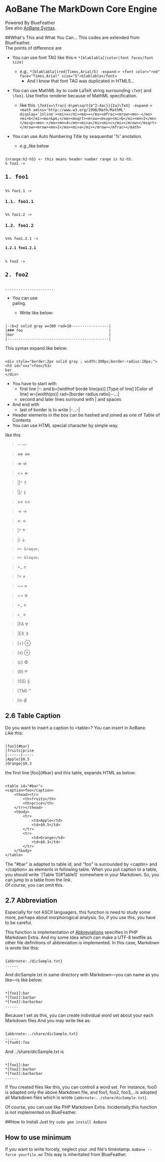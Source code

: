 AoBane The MarkDown Core Engine
======

Powered By BlueFeather<br> 
See also [AoBane Syntax](https://github.com/setminami/AoBane/wiki/Details-of-AoBane-Syntax).

##What's This and What You Can...
This codes are extended from BlueFeather.<br>
The points of difference are
* You can use font TAG like this-> `*[blablabla](color|font faces/font size)`
  * *e.g.,* `*[blablabla](red|Times,Arial/5) -expand-> <font color="red" face="Times,Arial" size="5">blablabla</font>`
    - And I know that font TAG was duplicated in HTML5...
* You can use MathML by to code LaTeX string surrounding `\TeX{` and `\TeX}`. Use firefox renderer because of MathML specification.
  * like this. `\TeX{x=\frac{-b\pm\sqrt{b^2-4ac}}{2a}\TeX} -expand-> <math xmlns='http://www.w3.org/1998/Math/MathML' display='inline'><mi>x</mi><mo>=</mo><mfrac><mrow><mo>-</mo><mi>b</mi><mo>&pm;</mo><msqrt><mrow><msup><mi>b</mi><mn>2</mn></msup><mo>-</mo><mn>4</mn><mi>a</mi><mi>c</mi></mrow></msqrt></mrow><mrow><mn>2</mn><mi>a</mi></mrow></mfrac></math>`

* You can use Auto Numbering Title by seaquential '%' anotation.
  * *e.g.*,like below
<pre><code>
{nrange:h2-h5} <- this means header number range is h2-h5.
% foo1 -> <h2 id=xxx>1. foo1</h2>
%% foo1.1 -> <h3 id=xxx>1.1. foo1.1</h3>
%% foo1.2 -> <h3 id=xxx>1.2. foo1.2</h3>
%%% foo1.2.1 -> <h4 id=xxx>1.2.1 foo1.2.1</h4>
% foo2 -> <h2 id=xxx>2. foo2</h2>
......................
</code></pre>

* You can use <div> paling.
  * Write like below:

<pre><code>
|-:b=2 solid gray w=300 rad=10-----------------|
|### foo                                       |
|bar                                           |
|----------------------------------------------|
</code></pre>
This syntax expand like below:
<pre><code>
&lt;div style="border:2px solid gray ; width:300px;border-radius:10px;"&gt;
&lt;h3 id="xxx"&gt;foo&lt;/h3&gt;
bar
&lt;/div&gt;
</code></pre>
  * You have to start with
    - first line |-: and b=[widthof borde line(px)] [Type of line] [Color of line] w=[width(px)] rad=[border radius ratio]--...|
    - second and later lines surround with | and spaces
  * And end with
    - last of border is to write |-...-|
  * Header elements in the box can be hashed and joined as one of Table of Contents 
* You can use HTML special character by simple way.

like this
> -- &mdash;

> <=> &hArr;

> => &rArr;

> <= &lArr;

> ||^ &uArr;

> ||/ &dArr;

> <-> &harr;

> -> &rarr;

> <- &larr;

> |^ &uarr;

> |/ &darr;

> `>> &raquo;`

> `<< &laquo;`

> +_ &plusmn;

> != &ne;

> ~~ &asymp;

> ~= &cong;

> <_ &le;

> `>_` &ge;

> |FA &forall;

> |EX &exist;

> (+) &oplus;

> (x) &otimes;

> (c) &copy;

> (R) &reg;

> (SS) &sect;

> (TM) &trade;

> !in &notin;

<h2> 2.6 Table Caption</h2>
Do you want to insert a caption to &lt;table&gt;? You can insert in AoBane. <br>
Like this:<br>
<pre><code>
[foo]{#bar}
|fruits|price
|------|-----
|Apple|$0.5
|Orange|$0.3
</code></pre>
the first line [foo]{#bar} and this table, expands HTML as below:<br>
<pre><code>
&lt;table id="#bar"&gt;
&lt;caption&gt;foo&lt;/caption&gt;
	&lt;thead&gt;&lt;tr&gt;
		&lt;th&gt;fruits&lt;/th&gt;
		&lt;th&gt;price&lt;/th&gt;
	&lt;/tr&gt;&lt;/thead&gt;
	&lt;tbody&gt;
		&lt;tr&gt;
			&lt;td&gt;Apple&lt;/td&gt;
			&lt;td&gt;$0.5&lt;/td&gt;
		&lt;/tr&gt;
		&lt;tr&gt;
			&lt;td&gt;Orange&lt;/td&gt;
			&lt;td&gt;$0.3&lt;/td&gt;
		&lt;/tr&gt;
	&lt;/tbody&gt;
&lt;/table&gt;
</code></pre>
The "#bar" is adapted to table id, and "foo" is surrounded by &lt;captin&gt; and &lt;/caption&gt; as elements in following table. When you put caption to a table, you should write `[Table 1](#Table1)` somewhere in your Markdown. So, you can jump to a table from the link. <br>
Of course, you can omit this.

<h2> 2.7 Abbreviation </h2>
Especially for not ASCII languagers, this function is need to study some more, perhaps about morphorogical analysis. So, if you use this, you have to be careful.

This function is implementation of [Abbreviations](http://michelf.ca/projects/php-markdown/extra/#abbr) specifies in PHP Markdown Extra. And my some Idea which can make a UTF-8 textfile as other file definitions of abbreviation is implemented. In this case, Markdown is wrote like this:
<pre><code>
{abbrnote:./dicSample.txt}
......
</code></pre>
And dicSample.txt in same directory with Markdown&mdash;you can name as you like&mdash;is like below:
<pre><code>
*[foo1]:bar
*[foo2]:barbar
*[foo3]:barbarbar
......
</code></pre>
Because I set as this, you can create individual word set about your each Markdown files.And you may write like as:  
<pre><code>
{abbrnote:../share/dicSample.txt}
......
*[foo0]:foo
</code></pre>
And ../share/dicSample.txt is
<pre><code>
*[foo1]:bar
*[foo2]:barbar
*[foo3]:barbarbar
......
</code></pre>
If You created files like this, you can controll a word set. For instance, foo0 is adapted only the above Markdown file, and foo1, foo2, foo3,...is adopted all Markdown files which is wrote <code>{abbrnote:../share/dicSample.txt}</code>. 

Of course, you can use like PHP Markdown Extra. Incidentally,this function is not implemented on BlueFeather.

##How to Install
Just try 
`sudo gem install AoBane`

## How to use minimum
If you want to write forcely, neglect your .md file's timestamp.
`AoBane --force yourfile.md`
This way is inheritated from BlueFeather.

